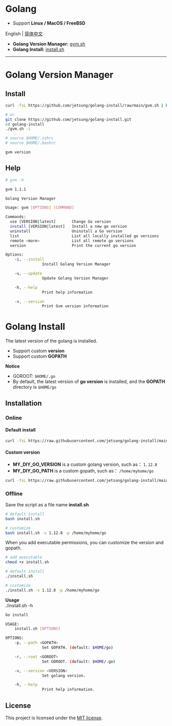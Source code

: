 # Golang

- Support **Linux / MacOS / FreeBSD**

English | [简体中文](./README_CN.md)

- **Golang Version Manager:** [gvm.sh](#golang-version-manager)
- **Golang Install:** [install.sh](#golang-install)

---

# Golang Version Manager

## Install

```bash
curl -fsL https://github.com/jetsung/golang-install/raw/main/gvm.sh | bash

# or
git clone https://github.com/jetsung/golang-install.git
cd golang-install
./gvm.sh -i

# source $HOME/.zshrc
# source $HOME/.bashrc

gvm version
```

## Help

```bash
# gvm -h

gvm 1.1.1

Golang Version Manager

Usage: gvm [OPTIONS] [COMMAND]

Commands:
  use [VERSION|latest]       Change Go version
  install [VERSION|latest]   Install a new go version  
  uninstall                  Uninstall a Go version                
  list                       List all locally installed go versions
  remote <more>              List all remote go versions
  version                    Print the current go version

Options:          
    -i, --install
                Install Golang Version Manager

    -u, --update
                Update Golang Version Manager

    -h, --help
                Print help information

    -v, --version
                Print Gvm version information
```

# Golang Install

The latest version of the golang is installed.

- Support custom **version**
- Support custom **GOPATH**

**Notice**

- GOROOT: `$HOME/.go`
- By default, the latest version of **go version** is installed, and the **GOPATH** directory is `$HOME/go`

## Installation

### Online

#### Default install

```sh
curl -fsL https://raw.githubusercontent.com/jetsung/golang-install/main/install.sh | bash
```

#### Custom version

- **MY_DIY_GO_VERSION** is a custom golang version, such as： `1.12.8`
- **MY_DIY_GO_PATH** is a custom gopath, such as： `/home/myhome/go`

```sh
curl -fsL https://raw.githubusercontent.com/jetsung/golang-install/main/install.sh | bash -s -- -v MY_DIY_GO_VERSION -p MY_DIY_GO_PATH
```

### Offline

Save the script as a file name **install.sh**

```sh
# default install
bash install.sh

# customize
bash install.sh -v 1.12.8 -p /home/myhome/go
```

When you add executable permissions, you can customize the version and gopath.

```sh
# add executable
chmod +x install.sh

# default install
./install.sh

# customize
./install.sh -v 1.12.8 -p /home/myhome/go
```

**Usage**  
./install.sh -h

```sh
Go install

USAGE:
    install.sh [OPTIONS]

OPTIONS:
    -p, --path <GOPATH>
                Set GOPATH. (default: $HOME/go)  

    -r, --root <GOROOT>
                Set GOROOT. (default: $HOME/.go)                 

    -v, --version <VERSION>
                Set golang version.                  

    -h, --help
                Print help information.
```

## License

This project is licensed under the [MIT license](./LICENSE).
